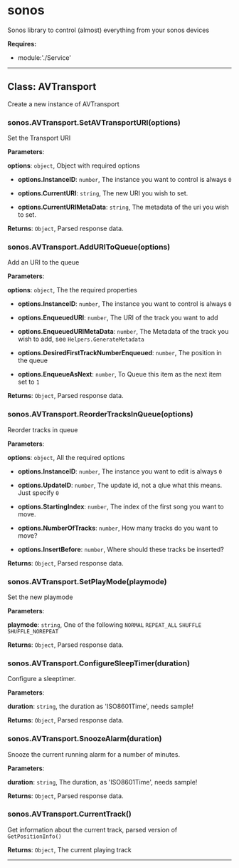 # sonos

Sonos library to control (almost) everything from your sonos devices

**Requires:**

+ module:'./Service'

* * *

## Class: AVTransport

Create a new instance of AVTransport

### sonos.AVTransport.SetAVTransportURI(options)

Set the Transport URI

**Parameters**:

**options**: `object`, Object with required options

+ **options.InstanceID**: `number`, The instance you want to control is always `0`

+ **options.CurrentURI**: `string`, The new URI you wish to set.

+ **options.CurrentURIMetaData**: `string`, The metadata of the uri you wish to set.

**Returns**: `Object`, Parsed response data.

### sonos.AVTransport.AddURIToQueue(options)

Add an URI to the queue

**Parameters**:

**options**: `object`, The the required properties

+ **options.InstanceID**: `number`, The instance you want to control is always `0`

+ **options.EnqueuedURI**: `number`, The URI of the track you want to add

+ **options.EnqueuedURIMetaData**: `number`, The Metadata of the track you wish to add, see `Helpers.GenerateMetadata`

+ **options.DesiredFirstTrackNumberEnqueued**: `number`, The position in the queue

+ **options.EnqueueAsNext**: `number`, To Queue this item as the next item set to `1`

**Returns**: `Object`, Parsed response data.

### sonos.AVTransport.ReorderTracksInQueue(options)

Reorder tracks in queue

**Parameters**:

**options**: `object`, All the required options

+ **options.InstanceID**: `number`, The instance you want to edit is always `0`

+ **options.UpdateID**: `number`, The update id, not a qlue what this means. Just specify `0`

+ **options.StartingIndex**: `number`, The index of the first song you want to move.

+ **options.NumberOfTracks**: `number`, How many tracks do you want to move?

+ **options.InsertBefore**: `number`, Where should these tracks be inserted?

**Returns**: `Object`, Parsed response data.

### sonos.AVTransport.SetPlayMode(playmode)

Set the new playmode

**Parameters**:

**playmode**: `string`, One of the following `NORMAL` `REPEAT_ALL` `SHUFFLE` `SHUFFLE_NOREPEAT`

**Returns**: `Object`, Parsed response data.

### sonos.AVTransport.ConfigureSleepTimer(duration)

Configure a sleeptimer.

**Parameters**:

**duration**: `string`, the duration as 'ISO8601Time', needs sample!

**Returns**: `Object`, Parsed response data.

### sonos.AVTransport.SnoozeAlarm(duration)

Snooze the current running alarm for a number of minutes.

**Parameters**:

**duration**: `string`, The duration, as 'ISO8601Time', needs sample!

**Returns**: `Object`, Parsed response data.

### sonos.AVTransport.CurrentTrack()

Get information about the current track, parsed version of `GetPositionInfo()`

**Returns**: `Object`, The current playing track

* * *
